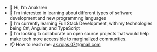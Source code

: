 - 👋 Hi, I’m Anakaren 
- 👀 I’m interested in learning about different types of software development and new programming languages
- 🌱 I’m currently learning Full Stack Development, with my technologies being C#, Angular, and TypeScript
- 💞️ I’m looking to collaborate on open source projects that would help make tech more accessible to marginalized communities.
- 📫 How to reach me: ak.rojas.07@gmail.com

<!---
akrojas07/akrojas07 is a ✨ special ✨ repository because its `README.md` (this file) appears on your GitHub profile.
You can click the Preview link to take a look at your changes.
--->
